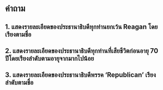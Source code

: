 # คำถาม

## 1. แสดงรายละเอียดของประธานาธิบดีทุกท่านยกเว้น Reagan โดยเรียงตามชื่อ

## 2. แสดงรายละเอียดของประธานาธิบดีทุกท่านที่เสียชีวิตก่อนอายุ 70 ปีโดยเรียงลําดับตามอายุจากมากไปน้อย

## 3. แสดงรายละเอียดของประธานาธิบดีพรรค ‘Republican’ เรียงลําดับตามชื่อ
